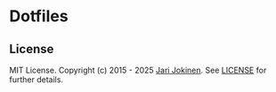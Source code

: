 # Dotfiles

## License

MIT License. Copyright (c) 2015 - 2025 [Jari Jokinen](https://jarijokinen.com). See [LICENSE](https://github.com/jarijokinen/dotfiles/blob/master/LICENSE.txt) for further details.
